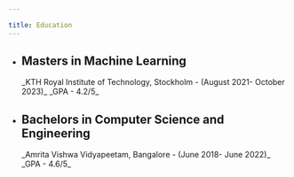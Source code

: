 ```yaml
---

title: Education
---
```


- <h2>Masters in Machine Learning</h2> 
    _KTH Royal Institute of Technology, Stockholm - (August 2021- October 2023)_
    _GPA - 4.2/5_
    
- <h2>Bachelors in Computer Science and Engineering</h2> 
    _Amrita Vishwa Vidyapeetam, Bangalore - (June 2018- June 2022)_
    _GPA - 4.6/5_
    

